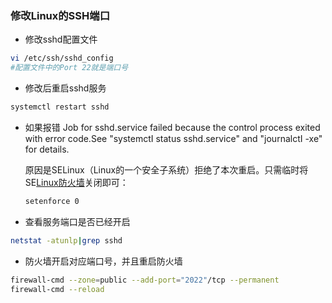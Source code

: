 ### 修改Linux的SSH端口

- 修改sshd配置文件

```sh
vi /etc/ssh/sshd_config
#配置文件中的Port 22就是端口号
```

- 修改后重启sshd服务

```sh
systemctl restart sshd
```

- 如果报错   Job for sshd.service failed because the control process exited with error code.See "systemctI status sshd.service" and "journalctI -xe" for details.

  原因是SELinux（Linux的一个安全子系统）拒绝了本次重启。只需临时将SE[Linux防火墙](https://so.csdn.net/so/search?q=Linux防火墙&spm=1001.2101.3001.7020)关闭即可：

  ```bash
  setenforce 0
  ```

- 查看服务端口是否已经开启

```bash
netstat -atunlp|grep sshd
```

- 防火墙开启对应端口号，并且重启防火墙

```sh
firewall-cmd --zone=public --add-port="2022"/tcp --permanent
firewall-cmd --reload
```




